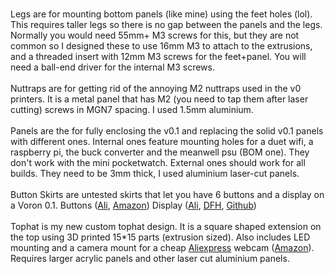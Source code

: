 <br>Legs are for mounting bottom panels (like mine) using the feet holes (lol). This requires taller legs so there is no gap between the panels and the legs. Normally you would need 55mm+ M3 screws for this, but they are not common so I designed these to use 16mm M3 to attach to the extrusions, and a threaded insert with 12mm M3 screws for the feet+panel. You will need a ball-end driver for the internal M3 screws.
<br>
<br>Nuttraps are for getting rid of the annoying M2 nuttraps used in the v0 printers. It is a metal panel that has M2 (you need to tap them after laser cutting) screws in MGN7 spacing. I used 1.5mm aluminium.
<br>
<br>Panels are the for fully enclosing the v0.1 and replacing the solid v0.1 panels with different ones. Internal ones feature mounting holes for a duet wifi, a raspberry pi, the buck converter and the meanwell psu (BOM one). They don't work with the mini pocketwatch. External ones should work for all builds. They need to be 3mm thick, I used aluminium laser-cut panels.
<br>
<br>
Button Skirts are untested skirts that let you have 6 buttons and a display on a Voron 0.1. Buttons ([Ali](https://s.click.aliexpress.com/e/_9wvUAv), [Amazon](https://amzn.to/3kmZsSH)) Display ([Ali](https://s.click.aliexpress.com/e/_Atjhrj), [DFH](https://deepfriedhero.in/products/voron-v0-display), [Github](https://github.com/VoronDesign/Voron-Hardware/tree/master/V0_Display))
<br>
<br>
Tophat is my new custom tophat design. It is a square shaped extension on the top using 3D printed 15*15 parts (extrusion sized). Also includes LED mounting and a camera mount for a cheap [Aliexpress](https://s.click.aliexpress.com/e/_9xBGzb) webcam ([Amazon](https://amzn.to/2YGUBq3)). Requires larger acrylic panels and other laser cut aluminium panels.
